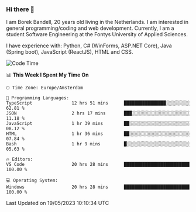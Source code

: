 ### Hi there 👋

I am Borek Bandell, 20 years old living in the Netherlands. I am interested in general programming/coding and web development. Currently, I am a student Software Engineering at the Fontys University of Applied Sciences.

I have experience with: Python, C# (WinForms, ASP.NET Core), Java (Spring boot), JavaScript (ReactJS), HTML and CSS.

<!--START_SECTION:waka-->
![Code Time](http://img.shields.io/badge/Code%20Time-583%20hrs%2042%20mins-blue)

📊 **This Week I Spent My Time On** 

```text
🕑︎ Time Zone: Europe/Amsterdam

💬 Programming Languages: 
TypeScript               12 hrs 51 mins      ████████████████░░░░░░░░░   62.81 % 
JSON                     2 hrs 17 mins       ███░░░░░░░░░░░░░░░░░░░░░░   11.18 % 
JavaScript               1 hr 39 mins        ██░░░░░░░░░░░░░░░░░░░░░░░   08.12 % 
HTML                     1 hr 36 mins        ██░░░░░░░░░░░░░░░░░░░░░░░   07.84 % 
Bash                     1 hr 9 mins         █░░░░░░░░░░░░░░░░░░░░░░░░   05.63 % 

🔥 Editors: 
VS Code                  20 hrs 28 mins      █████████████████████████   100.00 % 

💻 Operating System: 
Windows                  20 hrs 28 mins      █████████████████████████   100.00 % 
```


 Last Updated on 19/05/2023 10:10:34 UTC
<!--END_SECTION:waka-->

<!--**tcBorek2002/tcBorek2002** is a ✨ _special_ ✨ repository because its `README.md` (this file) appears on your GitHub profile.

Here are some ideas to get you started:

- 🔭 I’m currently working on ...
- 🌱 I’m currently learning ...
- 👯 I’m looking to collaborate on ...
- 🤔 I’m looking for help with ...
- 💬 Ask me about ...
- 📫 How to reach me: ...
- 😄 Pronouns: ...
- ⚡ Fun fact: ...
-->
